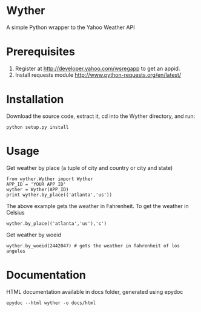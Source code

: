 Wyther
================
A simple Python wrapper to the Yahoo Weather API

Prerequisites
=================
1. Register at http://developer.yahoo.com/wsregapp to get an appid.
2. Install requests module http://www.python-requests.org/en/latest/

Installation
=================

Download the source code, extract it, cd into the Wyther directory, and run:

	python setup.py install

Usage
=================
Get weather by place (a tuple of city and country or city and state)


	from wyther.Wyther import Wyther
	APP_ID = 'YOUR APP ID'
	wyther = Wyther(APP_ID)
	print wyther.by_place(('atlanta','us'))

The above example gets the weather in Fahrenheit. To get the weather in Celsius

	wyther.by_place(('atlanta','us'),'c')

Get weather by woeid

	wyther.by_woeid(2442047) # gets the weather in fahrenheit of los angeles

Documentation
==================
HTML documentation available in docs folder, generated using epydoc

    epydoc --html wyther -o docs/html
